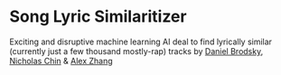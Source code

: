 # Song Lyric Similaritizer

Exciting and disruptive machine learning AI deal to find lyrically similar (currently just a few thousand mostly-rap) tracks by [Daniel Brodsky](github.com/danbrodsky), [Nicholas Chin](github.com/theblackathena) & [Alex Zhang](github.com/pontoffel)
